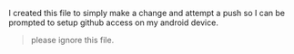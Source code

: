 I created this file to simply make a change and attempt a push so I can be prompted to setup github access on my android device.

> please ignore this file.